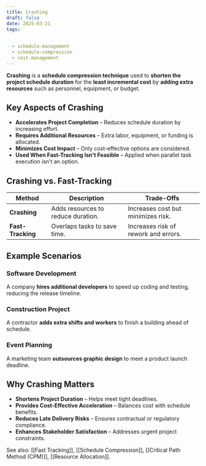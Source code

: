 ```yaml
---
title: Crashing
draft: false
date: 2025-03-21
tags:
  
  
  - schedule-management
  - schedule-compression
  - cost-management
---
```


**Crashing** is a **schedule compression technique** used to **shorten the project schedule duration** for the **least incremental cost** by **adding extra resources** such as personnel, equipment, or budget.

## **Key Aspects of Crashing**
- **Accelerates Project Completion** – Reduces schedule duration by increasing effort.
- **Requires Additional Resources** – Extra labor, equipment, or funding is allocated.
- **Minimizes Cost Impact** – Only cost-effective options are considered.
- **Used When Fast-Tracking Isn't Feasible** – Applied when parallel task execution isn't an option.

## **Crashing vs. Fast-Tracking**
| **Method**      | **Description** | **Trade-Offs** |
|---------------|--------------------------------------|--------------------------------------|
| **Crashing**  | Adds resources to reduce duration. | Increases cost but minimizes risk. |
| **Fast-Tracking** | Overlaps tasks to save time. | Increases risk of rework and errors. |

## **Example Scenarios**

### **Software Development**
A company **hires additional developers** to speed up coding and testing, reducing the release timeline.

### **Construction Project**
A contractor **adds extra shifts and workers** to finish a building ahead of schedule.

### **Event Planning**
A marketing team **outsources graphic design** to meet a product launch deadline.

## **Why Crashing Matters**
- **Shortens Project Duration** – Helps meet tight deadlines.
- **Provides Cost-Effective Acceleration** – Balances cost with schedule benefits.
- **Reduces Late Delivery Risks** – Ensures contractual or regulatory compliance.
- **Enhances Stakeholder Satisfaction** – Addresses urgent project constraints.

See also: [[Fast Tracking]], [[Schedule Compression]], [[Critical Path Method (CPM)]], [[Resource Allocation]].
